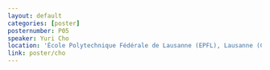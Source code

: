 ```yaml
---
layout: default
categories: [poster]
posternumber: P05
speaker: Yuri Cho
location: 'École Polytechnique Fédérale de Lausanne (EPFL), Lausanne (CH)'
link: poster/cho
---
```

